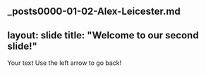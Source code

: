 _posts0000-01-02-Alex-Leicester.md
---
layout: slide
title: "Welcome to our second slide!"
---
Your text
Use the left arrow to go back!
